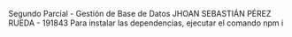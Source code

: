Segundo Parcial - Gestión de Base de Datos
JHOAN SEBASTIÁN PÉREZ RUEDA - 191843
Para instalar las dependencias, ejecutar el comando npm i
